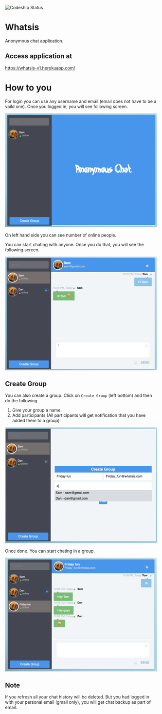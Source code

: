 ![Codeship Status](https://codeship.com/projects/9dbe5750-aa52-0134-9b31-12b2fe2231bb/status?branch=master)


# Whatsis

Anonymous chat application.

## Access application at

https://whatsis-v1.herokuapp.com/


# How to you

For login you can use any username and email (email does not have to be a vaild one).
Once you logged in, you will see following screen.

<img src="images/1.png" alt="Login screen" width="500px" />

On left hand side you can see number of online people.

You can start chating with anyone. Once you do that, you will see the following screen.

<img src="images/2.png" alt="Chat screen" width="500px" />


## Create Group

You can also create a group. Click on `Create Group` (left bottom) and then do the following
1. Give your group a name.
2. Add participants (All participants will get notification that you have added them to a group) 

<img src="images/3.png" alt="Create group" width="500px" />

Once done. You can start chating in a group.

<img src="images/4.png" alt="Group chat" width="500px" />

## Note

If you refresh all your chat history will be deleted. But you had logged in with your personal email (gmail only), you will get chat backup as part of email.
